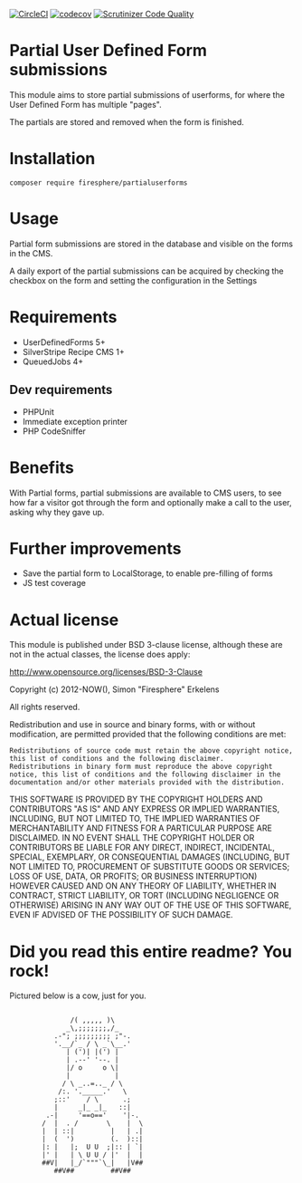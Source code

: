 [![CircleCI](https://img.shields.io/circleci/project/github/Firesphere/silverstripe-partial-userforms.svg)](https://circleci.com/gh/Firesphere/silverstripe-partial-userforms)
[![codecov](https://codecov.io/gh/Firesphere/silverstripe-partial-userforms/branch/master/graph/badge.svg)](https://codecov.io/gh/Firesphere/silverstripe-partial-userforms)
[![Scrutinizer Code Quality](https://scrutinizer-ci.com/g/Firesphere/silverstripe-partial-userforms/badges/quality-score.png?b=master)](https://scrutinizer-ci.com/g/Firesphere/silverstripe-partial-userforms/?branch=master)

# Partial User Defined Form submissions

This module aims to store partial submissions of userforms, for where the User Defined Form has multiple "pages".

The partials are stored and removed when the form is finished.

# Installation

`composer require firesphere/partialuserforms`

# Usage

Partial form submissions are stored in the database and visible on the forms in the CMS.

A daily export of the partial submissions can be acquired by checking the checkbox on the form
and setting the configuration in the Settings

# Requirements

- UserDefinedForms 5+
- SilverStripe Recipe CMS 1+
- QueuedJobs 4+

## Dev requirements

- PHPUnit
- Immediate exception printer
- PHP CodeSniffer

# Benefits

With Partial forms, partial submissions are available to CMS users, to see how far a visitor got through the form
and optionally make a call to the user, asking why they gave up.

# Further improvements

- Save the partial form to LocalStorage, to enable pre-filling of forms
- JS test coverage

# Actual license

This module is published under BSD 3-clause license, although these are not in the actual classes, the license does apply:

http://www.opensource.org/licenses/BSD-3-Clause

Copyright (c) 2012-NOW(), Simon "Firesphere" Erkelens

All rights reserved.

Redistribution and use in source and binary forms, with or without modification, are permitted provided that the following conditions are met:

    Redistributions of source code must retain the above copyright notice, this list of conditions and the following disclaimer.
    Redistributions in binary form must reproduce the above copyright notice, this list of conditions and the following disclaimer in the documentation and/or other materials provided with the distribution.

THIS SOFTWARE IS PROVIDED BY THE COPYRIGHT HOLDERS AND CONTRIBUTORS "AS IS" AND ANY EXPRESS OR IMPLIED WARRANTIES, INCLUDING, BUT NOT LIMITED TO, THE IMPLIED WARRANTIES OF MERCHANTABILITY AND FITNESS FOR A PARTICULAR PURPOSE ARE DISCLAIMED. IN NO EVENT SHALL THE COPYRIGHT HOLDER OR CONTRIBUTORS BE LIABLE FOR ANY DIRECT, INDIRECT, INCIDENTAL, SPECIAL, EXEMPLARY, OR CONSEQUENTIAL DAMAGES (INCLUDING, BUT NOT LIMITED TO, PROCUREMENT OF SUBSTITUTE GOODS OR SERVICES; LOSS OF USE, DATA, OR PROFITS; OR BUSINESS INTERRUPTION) HOWEVER CAUSED AND ON ANY THEORY OF LIABILITY, WHETHER IN CONTRACT, STRICT LIABILITY, OR TORT (INCLUDING NEGLIGENCE OR OTHERWISE) ARISING IN ANY WAY OUT OF THE USE OF THIS SOFTWARE, EVEN IF ADVISED OF THE POSSIBILITY OF SUCH DAMAGE.


# Did you read this entire readme? You rock!

Pictured below is a cow, just for you.
```

               /( ,,,,, )\
              _\,;;;;;;;,/_
           .-"; ;;;;;;;;; ;"-.
           '.__/`_ / \ _`\__.'
              | (')| |(') |
              | .--' '--. |
              |/ o     o \|
              |           |
             / \ _..=.._ / \
            /:. '._____.'   \
           ;::'    / \      .;
           |     _|_ _|_   ::|
         .-|     '==o=='    '|-.
        /  |  . /       \    |  \
        |  | ::|         |   | .|
        |  (  ')         (.  )::|
        |: |   |;  U U  ;|:: | `|
        |' |   | \ U U / |'  |  |
        ##V|   |_/`"""`\_|   |V##
           ##V##         ##V##
```
